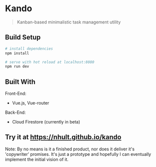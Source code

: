 # Kando

> Kanban-based minimalistic task management utility

## Build Setup

``` bash
# install dependencies
npm install

# serve with hot reload at localhost:8080
npm run dev
```

## Built With
Front-End:
  - Vue.js, Vue-router
  
Back-End:
  - Cloud Firestore (currently in beta)

## Try it at https://nhult.github.io/kando

Note: By no means is it a finished product, nor does it deliver it's 'copywriter' promises. It's just a prototype and hopefully I can eventually implement the initial vision of it.
